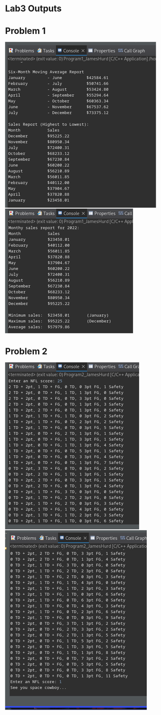 # Lab3 Outputs
# Problem 1
![l1e1o1](src/l1e1o1.png)
![l1e1o2](src/l1e1o2.png)
# Problem 2
![l1e2o1](src/l1e2o1.png)
![l1e2o1](src/l1e2o2.png)
